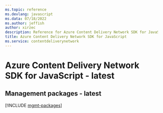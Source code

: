 ```yaml
---
ms.topic: reference
ms.devlang: javascript
ms.data: 07/18/2022
ms.author: jeffish
author: xirzec
description: Reference for Azure Content Delivery Network SDK for JavaScript
title: Azure Content Delivery Network SDK for JavaScript
ms.service: contentdeliverynetwork
---
```

# Azure Content Delivery Network SDK for JavaScript - latest

## Management packages - latest
[!INCLUDE [mgmt-packages](content-delivery-network-mgmt-index.md)]
